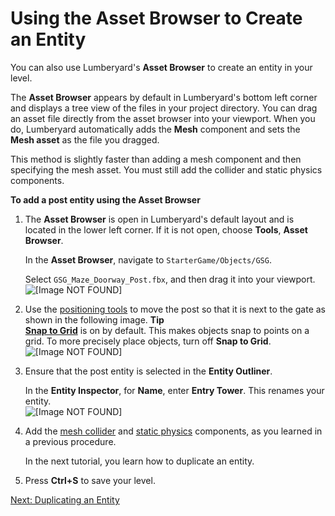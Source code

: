 # Using the Asset Browser to Create an Entity<a name="placing-entities-asset-browser"></a>

You can also use Lumberyard's **Asset Browser** to create an entity in your level\. 

The **Asset Browser** appears by default in Lumberyard's bottom left corner and displays a tree view of the files in your project directory\. You can drag an asset file directly from the asset browser into your viewport\. When you do, Lumberyard automatically adds the **Mesh** component and sets the **Mesh asset** as the file you dragged\. 

This method is slightly faster than adding a mesh component and then specifying the mesh asset\. You must still add the collider and static physics components\.

**To add a post entity using the Asset Browser**

1. The **Asset Browser** is open in Lumberyard's default layout and is located in the lower left corner\. If it is not open, choose **Tools**, **Asset Browser**\.

   In the **Asset Browser**, navigate to `StarterGame/Objects/GSG`\.

   Select `GSG_Maze_Doorway_Post.fbx`, and then drag it into your viewport\.  
![\[Image NOT FOUND\]](http://docs.aws.amazon.com/lumberyard/latest/gettingstartedguide/images/placing-entities-asset-browser-post.png)

1. Use the [positioning tools](understanding-manipulating-moving.md) to move the post so that it is next to the gate as shown in the following image\.
**Tip**  
[**Snap to Grid**](understanding-manipulating-moving-snapgrid.md) is on by default\. This makes objects snap to points on a grid\. To more precisely place objects, turn off **Snap to Grid**\.  
![\[Image NOT FOUND\]](http://docs.aws.amazon.com/lumberyard/latest/gettingstartedguide/images/placing-entities-asset-browser-post1.png)

1. Ensure that the post entity is selected in the **Entity Outliner**\.

   In the **Entity Inspector**, for **Name**, enter **Entry Tower**\. This renames your entity\.  
![\[Image NOT FOUND\]](http://docs.aws.amazon.com/lumberyard/latest/gettingstartedguide/images/placing-entities-asset-browser-rename.png)

1. Add the [mesh collider](placing-entities-adding-colliders.md) and [static physics](placing-entities-adding-colliders.md) components, as you learned in a previous procedure\.

   In the next tutorial, you learn how to duplicate an entity\.

1. Press **Ctrl\+S** to save your level\.

[Next: Duplicating an Entity](placing-entities-duplicating.md)